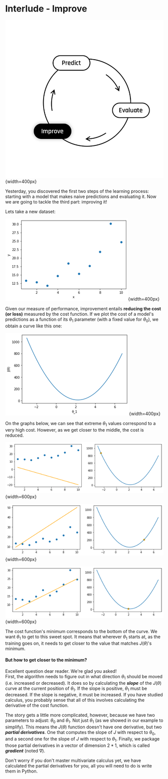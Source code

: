 # Interlude - Improve

![cycle_improve](../assets/Improve.png){width=400px}  

Yesterday, you discovered the first two steps of the learning process: starting with a model that makes naive predictions and evaluating it. Now we are going to tackle the third part: improving it!  

Lets take a new dataset:  

![Dataset](../assets/ex03_interlude_plot.png){width=400px} 


Given our measure of performance, improvement entails **reducing the cost (or loss)** measured by the cost function. If we plot the cost of a model's predictions as a function of its $\theta_1$ parameter (with a fixed value for $\theta_0$), we obtain a curve like this one: 

![Cost function given theta_1](../assets/ex03_interlude_cost.png){width=400px} 

On the graphs below, we can see that extreme $\theta_1$ values correspond to a very high cost. However, as we get closer to the middle, the cost is reduced.  

![A quite bad model](../assets/ex03_cost_1.png){width=600px} 

![A better (but still bad) model](../assets/ex03_cost_2.png){width=600px} 

![A good model](../assets/ex03_cost_3.png){width=600px} 


The cost function's minimum corresponds to the bottom of the curve. We want $\theta_1$ to get to this sweet spot. It means that wherever $\theta_1$ starts at, as the training goes on, it needs to get closer to the value that matches $J(\theta)$'s minimum.

#### But how to get closer to the minimum?

Excellent question dear reader. We're glad you asked!  
First, the algorithm needs to figure out in what direction $\theta_1$ should be moved (i.e. increased or decreased). It does so by calculating the __*slope*__ of the $J(\theta)$ curve at the current position of $\theta_1$. If the slope is positive, $\theta_1$ must be decreased. If the slope is negative, it must be increased. If you have studied calculus, you probably sense that all of this involves calculating the derivative of the cost function.

The story gets a little more complicated, however, because we have two parameters to adjust: $\theta_0$ and $\theta_1$. Not just $\theta_1$ (as we showed in our example to simplify). This means the $J(\theta)$ function doesn't have one derivative, but two __*partial derivatives*__. One that computes the slope of $J$ with respect to $\theta_0$, and a second one for the slope of $J$ with respect to $\theta_1$. Finally, we package those partial derivatives in a vector of dimension $2 * 1$, which is called __*gradient*__ (noted $\nabla$).  

Don't worry if you don't master multivariate calculus yet, we have calculated the partial derivatives for you, all you will need to do is write them in Python.  